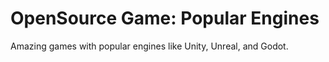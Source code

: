 # OpenSource Game: Popular Engines
Amazing games with popular engines like Unity, Unreal, and Godot.
